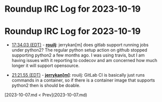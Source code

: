 # Roundup IRC Log for 2023-10-19 #
# Roundup IRC Log for 2023-10-19
* <a href="#17:34.03" id="17:34.03">17:34.03 (EDT)</a> - __[rouilj](https://github.com/rouilj)__: jerrykan[m] does gitlab support running jobs under python2? The regular python setup action on github stopped supporting python2 a few months ago. I was using travis, but I am having issues with it reporting to codecov and am concerned how much longer it will support opensource.

* <a href="#21:21.55" id="21:21.55">21:21.55 (EDT)</a> - __[jerrykan[m]](https://github.com/jerrykan[m])__: rouilj: GitLab CI is basically just runs commands in a container, so if there is a container image that supports python2 then is should be doable.

<div class="inpage-footer">
[2023-10-07.md < Prev](2023-10-07.md)
</div>
